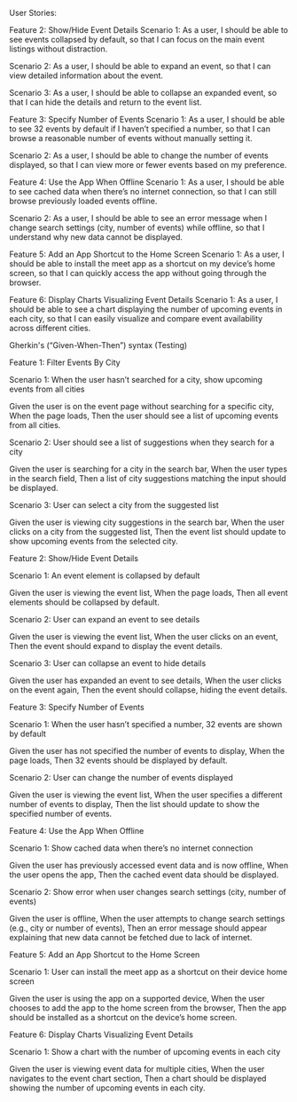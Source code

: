 User Stories:

Feature 2: Show/Hide Event Details
Scenario 1:
As a user, I should be able to see events collapsed by default,
so that I can focus on the main event listings without distraction.

Scenario 2:
As a user, I should be able to expand an event,
so that I can view detailed information about the event.

Scenario 3:
As a user, I should be able to collapse an expanded event,
so that I can hide the details and return to the event list.

Feature 3: Specify Number of Events
Scenario 1:
As a user, I should be able to see 32 events by default if I haven’t specified a number,
so that I can browse a reasonable number of events without manually setting it.

Scenario 2:
As a user, I should be able to change the number of events displayed,
so that I can view more or fewer events based on my preference.

Feature 4: Use the App When Offline
Scenario 1:
As a user, I should be able to see cached data when there’s no internet connection,
so that I can still browse previously loaded events offline.

Scenario 2:
As a user, I should be able to see an error message when I change search settings (city, number of events) while offline,
so that I understand why new data cannot be displayed.

Feature 5: Add an App Shortcut to the Home Screen
Scenario 1:
As a user, I should be able to install the meet app as a shortcut on my device’s home screen,
so that I can quickly access the app without going through the browser.

Feature 6: Display Charts Visualizing Event Details
Scenario 1:
As a user, I should be able to see a chart displaying the number of upcoming events in each city,
so that I can easily visualize and compare event availability across different cities.

Gherkin's (“Given-When-Then”) syntax (Testing)

Feature 1: Filter Events By City

Scenario 1: When the user hasn’t searched for a city, show upcoming events from all cities

Given the user is on the event page without searching for a specific city,
When the page loads,
Then the user should see a list of upcoming events from all cities.

Scenario 2: User should see a list of suggestions when they search for a city

Given the user is searching for a city in the search bar,
When the user types in the search field,
Then a list of city suggestions matching the input should be displayed.

Scenario 3: User can select a city from the suggested list

Given the user is viewing city suggestions in the search bar,
When the user clicks on a city from the suggested list,
Then the event list should update to show upcoming events from the selected city.

Feature 2: Show/Hide Event Details

Scenario 1: An event element is collapsed by default

Given the user is viewing the event list,
When the page loads,
Then all event elements should be collapsed by default.

Scenario 2: User can expand an event to see details

Given the user is viewing the event list,
When the user clicks on an event,
Then the event should expand to display the event details.

Scenario 3: User can collapse an event to hide details

Given the user has expanded an event to see details,
When the user clicks on the event again,
Then the event should collapse, hiding the event details.

Feature 3: Specify Number of Events

Scenario 1: When the user hasn’t specified a number, 32 events are shown by default

Given the user has not specified the number of events to display,
When the page loads,
Then 32 events should be displayed by default.

Scenario 2: User can change the number of events displayed

Given the user is viewing the event list,
When the user specifies a different number of events to display,
Then the list should update to show the specified number of events.

Feature 4: Use the App When Offline

Scenario 1: Show cached data when there’s no internet connection

Given the user has previously accessed event data and is now offline,
When the user opens the app,
Then the cached event data should be displayed.

Scenario 2: Show error when user changes search settings (city, number of events)

Given the user is offline,
When the user attempts to change search settings (e.g., city or number of events),
Then an error message should appear explaining that new data cannot be fetched due to lack of internet.

Feature 5: Add an App Shortcut to the Home Screen

Scenario 1: User can install the meet app as a shortcut on their device home screen

Given the user is using the app on a supported device,
When the user chooses to add the app to the home screen from the browser,
Then the app should be installed as a shortcut on the device’s home screen.

Feature 6: Display Charts Visualizing Event Details

Scenario 1: Show a chart with the number of upcoming events in each city

Given the user is viewing event data for multiple cities,
When the user navigates to the event chart section,
Then a chart should be displayed showing the number of upcoming events in each city.

